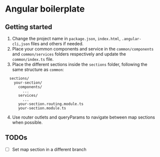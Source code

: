 # Angular boilerplate

## Getting started
1. Change the project name in `package.json`, `index.html`, `.angular-cli,json` files and others if needed.
2. Place your common components and service in the `common/components` and `common/services` folders respectively and update the `common/index.ts` file.
3. Place the different sections inside the `sections` folder, following the same structure as `common`:
  ```
    sections/
      your-section/
        components/
          ...
        services/
          ...
        your-section.routing.module.ts
        your-section.module.ts
  ```
4. Use router outlets and queryParams to navigate between map sections when possible.

## TODOs
- [ ] Set map section in a different branch
